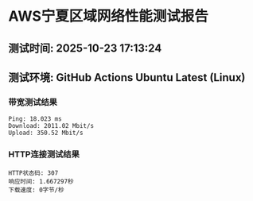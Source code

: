 # AWS宁夏区域网络性能测试报告
## 测试时间: 2025-10-23 17:13:24
## 测试环境: GitHub Actions Ubuntu Latest (Linux)

### 带宽测试结果
```
Ping: 18.023 ms
Download: 2011.02 Mbit/s
Upload: 350.52 Mbit/s
```

### HTTP连接测试结果
```
HTTP状态码: 307
响应时间: 1.667297秒
下载速度: 0字节/秒
```

